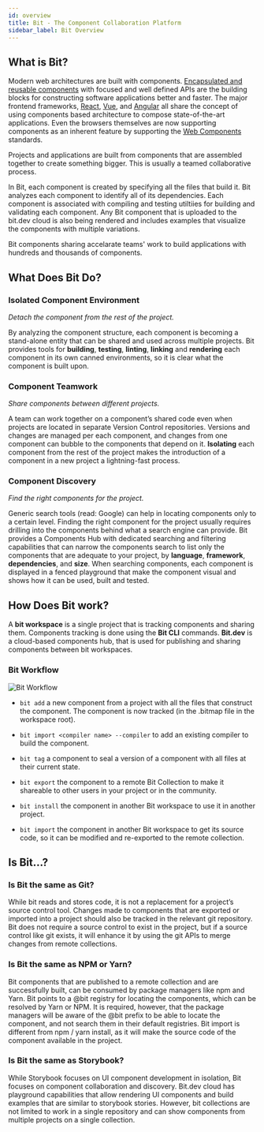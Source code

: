 ```yaml
---
id: overview
title: Bit - The Component Collaboration Platform
sidebar_label: Bit Overview
---
```

## What is Bit? 
Modern web architectures are built with components. [Encapsulated and reusable components](https://addyosmani.com/first/) with focused and well defined APIs are the building blocks for constructing software applications better and faster.
The major frontend frameworks, [React](https://reactjs.com), [Vue](https://vuejs.org/), and [Angular](https://angular.io) all share the concept of using components based architecture to compose state-of-the-art applications. Even the browsers themselves are now supporting components as an inherent feature by supporting the [Web Components](https://developer.mozilla.org/en-US/docs/Web/Web_Components) standards.

Projects and applications are built from components that are assembled together to create something bigger. This is usually a teamed collaborative process. 

In Bit, each component is created by specifying all the files that build it. Bit analyzes each component to identify all of its dependencies. Each component is associated with compiling and testing utiltiies for building and validating each component. Any Bit component that is uploaded to the bit.dev cloud is also being rendered and includes examples that visualize the components with multiple variations.  

Bit components sharing accelarate teams' work to build applications with hundreds and thousands of components.

## What Does Bit Do? 

### Isolated Component Environment
*Detach the component from the rest of the project.*

By analyzing the component structure, each component is becoming a stand-alone entity that can be shared and used across multiple projects. Bit provides tools for **building**, **testing**, **linting**, **linking** and **rendering** each component in its own canned environments, so it is clear what the component is built upon. 

### Component Teamwork
*Share components between different projects.*

A team can work together on a component’s shared code even when projects are located in separate Version Control repositories. Versions and changes are managed per each component, and changes from one component can bubble to the components that depend on it. 
**Isolating** each component from the rest of the project makes the introduction of a component in a new project a lightning-fast process. 

### Component Discovery
*Find the right components for the project.*

Generic search tools (read: Google) can help in locating components only to a certain level. Finding the right component for the project usually requires drilling into the components behind what a search engine can provide. 
Bit provides a Components Hub with dedicated searching and filtering capabilities that can narrow the components search to list only the components that are adequate to your project, by **language**, **framework**, **dependencies**, and **size**. 
When searching components, each component is displayed in a fenced playground that make the component visual and shows how it can be used, built and tested. 

## How Does Bit work?
A **bit workspace** is a single project that is tracking components and sharing them. Components tracking is done using the **Bit CLI** commands. 
**Bit.dev** is a cloud-based components hub, that is used for publishing and sharing components between bit workspaces. 


### Bit Workflow
![Bit Workflow](assets/workflow.png)


- `bit add` a new component from a project with all the files that construct the component. The component is now tracked (in the .bitmap file in the workspace root). 

- `bit import <compiler name> --compiler` to add an existing compiler to build the component. 

- `bit tag` a component to seal a version of a component with all files at their current state. 

- `bit export` the component to a remote Bit Collection to make it shareable to other users in your project or in the community. 

- `bit install` the component in another Bit workspace to use it in another project. 

- `bit import` the component in another Bit workspace to get its source code, so it can be modified and re-exported to the remote collection. 

## Is Bit...? 
### Is Bit the same as Git?
While bit reads and stores code, it is not a replacement for a project’s source control tool. Changes made to components that are exported or imported into a project should also be tracked in the relevant git repository. Bit does not require a source control to exist in the project, but if a source control like git exists, it will enhance it by using the git APIs to merge changes from remote collections. 

### Is Bit the same as NPM or Yarn? 
Bit components that are published to a remote collection and are successfully built, can be consumed by package managers like npm and Yarn. Bit points to a @bit registry for locating the components, which can be resolved by Yarn or NPM. It is required, however, that the package managers will be aware of the @bit prefix to be able to locate the component, and not search them in their default registries. 
Bit import is different from npm / yarn install, as it will make the source code of the component available in the project. 

### Is Bit the same as Storybook? 
While Storybook focuses on UI component development in isolation, Bit focuses on component collaboration and discovery. Bit.dev cloud has playground capabilities that allow rendering UI components and build examples that are similar to storybook stories. However, bit collections are not limited to work in a single repository and can show components from multiple projects on a single collection. 
